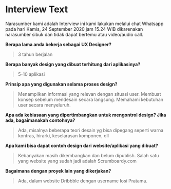 # Interview Text
Narasumber kami adalah
Interview ini kami lakukan melalui chat Whatsapp pada hari Kamis, 24 September 2020 jam 15.24 WIB dikarenakan narasumber sibuk dan tidak dapat bertemu atau video/audio call.

**Berapa lama anda bekerja sebagai UX Designer?**
>3 tahun berjalan

**Berapa banyak design yang dibuat terhitung dari aplikasinya?**
>5-10 aplikasi

**Prinsip apa yang digunakan selama proses design?**
>Menampilkan informasi yang relevan dengan situasi user. Membuat konsep sebelum mendesain secara langsung. Memahami kebutuhan user secara menyeluruh.

**Apa ada kebiasaan yang dipertimbangkan untuk mengontrol design? Jika ada, bagaimanakah contohnya?**
>Ada, misalnya beberapa teori desain yg bisa dipegang seperti warna kontras, hirarki, keselarasan komponen, dll

**Apa kami bisa dapat contoh design dari website/aplikasi yang dibuat?**
>Kebanyakan masih dikembangkan dan belum dipublish. Salah satu yang website yang sudah jadi adalah Scrumboardy.com

**Bagaimana dengan proyek lain yang dikerjakan?**
>Ada, dalam website Dribbble dengan username Iosi Pratama.
